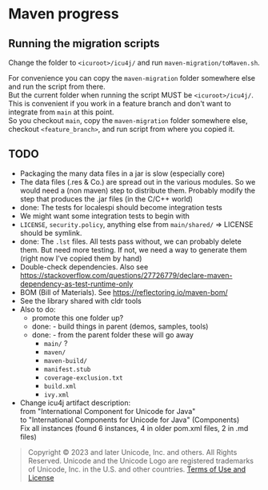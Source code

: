 # Maven progress

## Running the migration scripts

Change the folder to `<icuroot>/icu4j/` and run `maven-migration/toMaven.sh`.

For convenience you can copy the `maven-migration` folder somewhere else and
run the script from there. \
But the current folder when running the script MUST be `<icuroot>/icu4j/`. \
This is convenient if you work in a feature branch and don't want to integrate
from `main` at this point. \
So you checkout `main`, copy the `maven-migration` folder somewhere else,
checkout `<feature_branch>`, and run script from where you copied it.

## TODO

- Packaging the many data files in a jar is slow (especially core)
- The data files (.res & Co.) are spread out in the various modules.
  So we would need a (non maven) step to distribute them.
  Probably modify the step that produces the .jar files (in the C/C++ world)
- done: The tests for localespi should become integration tests
- We might want some integration tests to begin with
- `LICENSE`, `security.policy`, anything else from `main/shared/` => LICENSE should be symlink.
- done: The `.lst` files. All tests pass without, we can probably delete them. But need more testing.
  If not, we need a way to generate them (right now I've copied them by hand)
- Double-check dependencies.
  Also see https://stackoverflow.com/questions/27726779/declare-maven-dependency-as-test-runtime-only
- BOM (Bill of Materials). See https://reflectoring.io/maven-bom/
- See the library shared with cldr tools
- Also to do:
  - promote this one folder up?
  - done: - build things in parent (demos, samples, tools)
  - done: - from the parent folder these will go away
    - `main/` ?
    - `maven/`
    - `maven-build/`
    - `manifest.stub`
    - `coverage-exclusion.txt`
    - `build.xml`
    - `ivy.xml`
- Change icu4j artifact description: \
  from "International Component for Unicode for Java" \
  to "International Components for Unicode for Java" (Components) \
  Fix all instances (found 6 instances, 4 in older pom.xml files, 2 in .md files)

> Copyright © 2023 and later Unicode, Inc. and others. All Rights Reserved.
Unicode and the Unicode Logo are registered trademarks
of Unicode, Inc. in the U.S. and other countries.
[Terms of Use and License](http://www.unicode.org/copyright.html)
